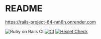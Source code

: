 # README

https://rails-project-64-nm6h.onrender.com

![Ruby on Rails CI](https://github.com/TheGor-365/rails-project-64/actions/workflows/rubyonrails.yml/badge.svg)
[![CI](https://github.com/TheGor-365/rails-project-64/actions/workflows/ci.yml/badge.svg)](https://github.com/TheGor-365/rails-project-64/actions/workflows/ci.yml)
[![Hexlet Check](https://github.com/TheGor-365/rails-project-64/actions/workflows/hexlet-check.yml/badge.svg)](https://github.com/TheGor-365/rails-project-64/actions/workflows/hexlet-check.yml)
